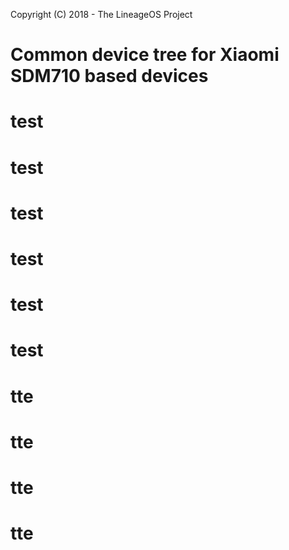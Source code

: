 Copyright (C) 2018 - The LineageOS Project

Common device tree for Xiaomi SDM710 based devices
==============
# test
# test
# test
# test
# test
# test
# tte
# tte
# tte
# tte
